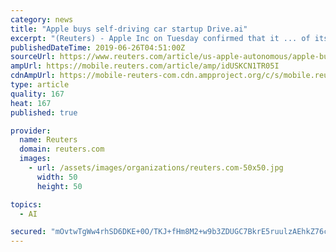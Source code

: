 ```yaml
---
category: news
title: "Apple buys self-driving car startup Drive.ai"
excerpt: "(Reuters) - Apple Inc on Tuesday confirmed that it ... of its engineering talent to boost Apple’s own self-driving efforts. One of hundreds of startups pursuing autonomous vehicles, Drive.ai had been running a small fleet of test shuttles in Texas ..."
publishedDateTime: 2019-06-26T04:51:00Z
sourceUrl: https://www.reuters.com/article/us-apple-autonomous/apple-buys-self-driving-car-startup-drive-ai-idUSKCN1TR05I
ampUrl: https://mobile.reuters.com/article/amp/idUSKCN1TR05I
cdnAmpUrl: https://mobile-reuters-com.cdn.ampproject.org/c/s/mobile.reuters.com/article/amp/idUSKCN1TR05I
type: article
quality: 167
heat: 167
published: true

provider:
  name: Reuters
  domain: reuters.com
  images:
    - url: /assets/images/organizations/reuters.com-50x50.jpg
      width: 50
      height: 50

topics:
  - AI

secured: "mOvtwTgWw4rhSD6DKE+0O/TKJ+fHm8M2+w9b3ZDUGC7BkrE5ruulzAEhkZ76ck9urLwuyCvzPtUuJR0NCf844Zveo00ELnrR5QyOeDBH7Na10kegcrjesLsjFpf2ZEYT3qrIqdfRVO/xMFQBKUTupB03MqmbZwvAmGawxMvJmiwu51f0hSd+vFEX6KPJYOCea9jmoDsD6a/ikL6aiUqkm4TGPsyO9EhKU9U3CRB6cwXHMZrOVVWpsIerhirV5uYVC4ZZdf9/QD3qgJc+kgrzlA==;3wGs6pvB5OozN9gSk698ew=="
---
```


